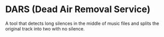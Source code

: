 # DARS (Dead Air Removal Service)
A tool that detects long silences in the middle of music files and splits the original track into two with no silence.
